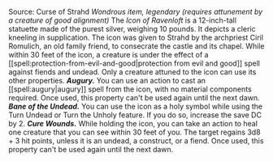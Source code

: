 Source: Curse of Strahd
*Wondrous item, legendary (requires attunement by a creature of good alignment)*
The *Icon of Ravenloft* is a 12-inch-tall statuette made of the purest silver, weighing 10 pounds. It depicts a cleric kneeling in supplication.
The icon was given to Strahd by the archpriest Ciril Romulich, an old family friend, to consecrate the castle and its chapel.
While within 30 feet of the icon, a creature is under the effect of a [[spell:protection-from-evil-and-good|protection from evil and good]] spell against fiends and undead. Only a creature attuned to the icon can use its other properties.
***Augury.*** You can use an action to cast an [[spell:augury|augury]] spell from the icon, with no material components required. Once used, this property can't be used again until the next dawn.
***Bane of the Undead.*** You can use the icon as a holy symbol while using the Turn Undead or Turn the Unholy feature. If you do so, increase the save DC by 2.
***Cure Wounds.*** While holding the icon, you can take an action to heal one creature that you can see within 30 feet of you. The target regains 3d8 + 3 hit points, unless it is an undead, a construct, or a fiend. Once used, this property can't be used again until the next dawn.